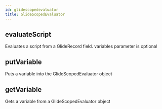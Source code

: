 ```yaml
---
id: glidescopedevaluator
title: GlideScopedEvaluator
---
```


## evaluateScript
 Evaluates a script from a GlideRecord field. variables parameter is optional
## putVariable
 Puts a variable into the GlideScopedEvaluator object
## getVariable
 Gets a variable from a GlideScopedEvaluator object
